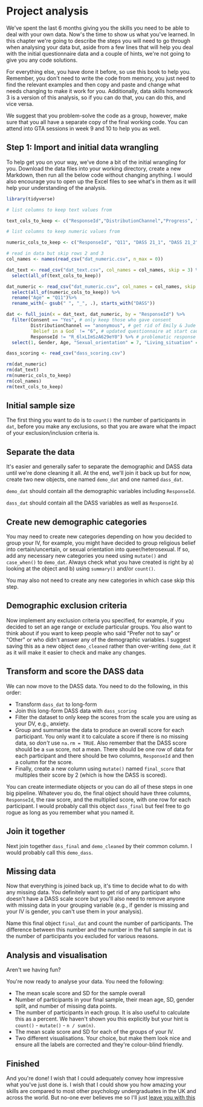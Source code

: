 # Project analysis

We've spent the last 6 months giving you the skills you need to be able to deal with your own data. Now's the time to show us what you've learned. In this chapter we're going to describe the steps you will need to go through when analysing your data but, aside from a few lines that will help you deal with the initial questionnaire data and a couple of hints, we're not going to give you any code solutions. 

For everything else, you have done it before, so use this book to help you. Remember, you don't need to write the code from memory, you just need to find the relevant examples and then copy and paste and change what needs changing to make it work for you. Additionally, data skills homework 3 is a version of this analysis, so if you can do that, you can do this, and vice versa.

We suggest that you problem-solve the code as a group, however, make sure that you all have a separate copy of the final working code. You can attend into GTA sessions in week 9 and 10 to help you as well.

## Step 1: Import and initial data wrangling

To help get you on your way, we've done a bit of the initial wrangling for you. Download the data files into your working directory, create a new Markdown, then run all the below code without changing anything. I would also encourage you to open up the Excel files to see what's in them as it will help your understanding of the analysis.


```r
library(tidyverse)

# list columns to keep text values from

text_cols_to_keep <- c("ResponseId","DistributionChannel","Progress", "Finished", "Consent", "Gender", "Sexual orientation", "Living situation", "Belief in a God")

# list columns to keep numeric values from

numeric_cols_to_keep <- c("ResponseId", "Q11", "DASS 21_1",	"DASS 21_2",	"DASS 21_3",	"DASS 21_4",	"DASS 21_5",	"DASS 21_6",	"DASS 21_7",	"DASS 21_8",	"DASS 21_9",	"DASS 21_10",	"DASS 21_11",	"DASS 21_12",	"DASS 21_13", "DASS 21_14",	"DASS 21_15",	"DASS 21_16",	"DASS 21_17",	"DASS 21_18",	"DASS 21_19",	"DASS 21_20",	"DASS 21_21") 

# read in data but skip rows 2 and 3
col_names <- names(read_csv("dat_numeric.csv", n_max = 0))

dat_text <- read_csv("dat_text.csv", col_names = col_names, skip = 3) %>%
  select(all_of(text_cols_to_keep))

dat_numeric <- read_csv("dat_numeric.csv", col_names = col_names, skip = 3) %>%
  select(all_of(numeric_cols_to_keep)) %>%
  rename("Age" = "Q11")%>%
  rename_with(~ gsub(" ", "_", .), starts_with("DASS"))

dat <- full_join(x = dat_text, dat_numeric, by = "ResponseId") %>%
  filter(Consent == "Yes", # only keep those who gave consent
         DistributionChannel == "anonymous", # get rid of Emily & Jude preview data
         `Belief in a God` != "6", # updated questionnaire at start caused bug in response
         ResponseId != "R_6lxLImSzA629eY0") %>% # problematic response pattern
  select(1, Gender, Age, "Sexual_orientation" = 7, "Living_situation" = 8, "Belief_god" = 9, 11:31)

dass_scoring <- read_csv("dass_scoring.csv")

rm(dat_numeric)
rm(dat_text)
rm(numeric_cols_to_keep)
rm(col_names)
rm(text_cols_to_keep)
```

## Initial sample size

The first thing you want to do is to `count()` the number of participants in `dat`, before you make any exclusions, so that you are aware what the impact of your exclusion/inclusion criteria is.

## Separate the data

It's easier and generally safer to separate the demographic and DASS data until we're done cleaning it all. At the end, we'll join it back up but for now, create two new objects, one named `demo_dat` and one named `dass_dat`. 

`demo_dat` should contain all the demographic variables including `ResponseId`. 

`dass_dat` should contain all the DASS variables as well as `ResponseId`.

## Create new demographic categories

You may need to create new categories depending on how you decided to group your IV, for example, you might have decided to group religious belief into certain/uncertain, or sexual orientation into queer/heterosexual. If so, add any necessary new categories you need using `mutate()` and `case_when()` to `demo_dat`. Always check what you have created is right by a) looking at the object and b) using `summary()` and/or `count()`.

You may also not need to create any new categories in which case skip this step.

## Demographic exclusion criteria

Now implement any exclusion criteria you specified, for example, if you decided to set an age range or exclude particular groups. You also want to think about if you want to keep people who said "Prefer not to say" or "Other" or who didn't answer any of the demographic variables. I suggest saving this as a new object `demo_cleaned` rather than over-writing `demo_dat` it as it will make it easier to check and make any changes.

## Transform and score the DASS data

We can now move to the DASS data. You need to do the following, in this order:

* Transform `dass_dat` to long-form
* Join this long-form DASS data with `dass_scoring`
* Filter the dataset to only keep the scores from the scale you are using as your DV, e.g., anxiety.
* Group and summarise the data to produce an overall score for each participant. You only want it to calculate a score if there is no missing data, so *don't* use `na.rm = TRUE`. Also remember that the DASS score should be a `sum` score, not a mean. There should be one row of data for each participant and there should be two columns, `ResponseId` and then a column for the score. 
* Finally, create a new column using `mutate()` named `final_score` that multiples their score by 2 (which is how the DASS is scored).

You can create intermediate objects or you can do all of these steps in one big pipeline. Whatever you do, the final object should have three columns, `ResponseId`, the raw score, and the multiplied score, with one row for each participant. I would probably call this object `dass_final` but feel free to go rogue as long as you remember what you named it.
 
## Join it together

Next join together `dass_final` and `demo_cleaned` by their common column. I would probably call this `demo_dass`.

## Missing data

Now that everything is joined back up, it's time to decide what to do with any missing data. You definitely want to get rid of any participant who doesn't have a DASS scale score but you'll also need to remove anyone with missing data in your grouping variable (e.g., if gender is missing and your IV is gender, you can't use them in your analysis).

Name this final object `final_dat` and count the number of participants. The difference between this number and the number in the full sample in `dat` is the number of participants you excluded for various reasons.

## Analysis and visualisation

Aren't we having fun?

You're now ready to analyse your data. You need the following:

* The mean scale score and SD for the sample overall
* Number of participants in your final sample, their mean age, SD, gender split, and number of missing data points.
* The number of participants in each group. It is also useful to calculate this as a percent. We haven't shown you this explicitly but your hint is `count()` - `mutate()` - `n / sum(n)`.
* The mean scale score and SD for each of the groups of your IV.
* Two different visualisations. Your choice, but make them look nice and ensure all the labels are corrected and they're colour-blind friendly.

## Finished

And you're done! I wish that I could adequately convey how impressive what you've just done is. I wish that I could show you how amazing your skills are compared to most other psychology undergraduates in the UK and across the world. But no-one ever believes me so I'll just [leave you with this](https://www.tiktok.com/@chelseaparlettpelleriti/video/7016838746108710149?_r=1&_t=8ZtxKOe3sHe)



